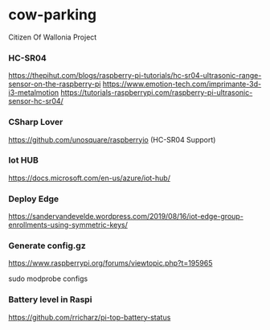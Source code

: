 # cow-parking
Citizen Of Wallonia Project


### HC-SR04

https://thepihut.com/blogs/raspberry-pi-tutorials/hc-sr04-ultrasonic-range-sensor-on-the-raspberry-pi
https://www.emotion-tech.com/imprimante-3d-i3-metalmotion
https://tutorials-raspberrypi.com/raspberry-pi-ultrasonic-sensor-hc-sr04/

### CSharp Lover
https://github.com/unosquare/raspberryio (HC-SR04 Support)


### Iot HUB
https://docs.microsoft.com/en-us/azure/iot-hub/

### Deploy Edge
https://sandervandevelde.wordpress.com/2019/08/16/iot-edge-group-enrollments-using-symmetric-keys/


### Generate config.gz
https://www.raspberrypi.org/forums/viewtopic.php?t=195965

sudo modprobe configs


### Battery level in Raspi
https://github.com/rricharz/pi-top-battery-status
